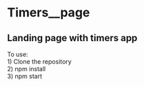 # Timers__page

<h2>Landing page with timers app<br></h2>

<p>
To use:<br> 1) Clone the repository<br>
2) npm install <br>
3) npm start <br>
</p>

